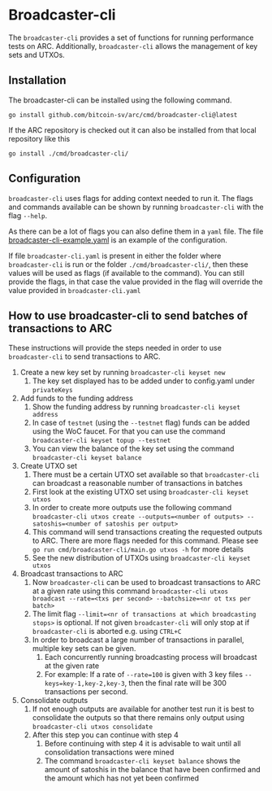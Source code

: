 
# Broadcaster-cli

The `broadcaster-cli` provides a set of functions for running performance tests on ARC. Additionally, `broadcaster-cli` allows the management of key sets and UTXOs.

## Installation

The broadcaster-cli can be installed using the following command.
```
go install github.com/bitcoin-sv/arc/cmd/broadcaster-cli@latest
```

If the ARC repository is checked out it can also be installed from that local repository like this
```
go install ./cmd/broadcaster-cli/
```

## Configuration

`broadcaster-cli` uses flags for adding context needed to run it. The flags and commands available can be shown by running `broadcaster-cli` with the flag `--help`.

As there can be a lot of flags you can also define them in a `yaml` file. The file [broadcaster-cli-example.yaml](./broadcaster-cli-example.yaml) is an example of the configuration.

If file `broadcaster-cli.yaml` is present in either the folder where `broadcaster-cli` is run or the folder `./cmd/broadcaster-cli/`, then these values will be used as flags (if available to the command). You can still provide the flags, in that case the value provided in the flag will override the value provided in `broadcaster-cli.yaml`

## How to use broadcaster-cli to send batches of transactions to ARC

These instructions will provide the steps needed in order to use `broadcaster-cli` to send transactions to ARC.

1. Create a new key set by running `broadcaster-cli keyset new`
    1. The key set displayed has to be added under to config.yaml under `privateKeys`
2. Add funds to the funding address
    1. Show the funding address by running `broadcaster-cli keyset address`
    2. In case of `testnet` (using the `--testnet` flag) funds can be added using the WoC faucet. For that you can use the command `broadcaster-cli keyset topup --testnet`
    3. You can view the balance of the key set using the command `broadcaster-cli keyset balance`
3. Create UTXO set
    1. There must be a certain UTXO set available so that `broadcaster-cli` can broadcast a reasonable number of transactions in batches
    2. First look at the existing UTXO set using `broadcaster-cli keyset utxos`
    3. In order to create more outputs use the following command `broadcaster-cli utxos create --outputs=<number of outputs> --satoshis=<number of satoshis per output>`
    4. This command will send transactions creating the requested outputs to ARC. There are more flags needed for this command. Please see `go run cmd/broadcaster-cli/main.go utxos -h` for more details
    5. See the new distribution of UTXOs using `broadcaster-cli keyset utxos`
4. Broadcast transactions to ARC
    1. Now `broadcaster-cli` can be used to broadcast transactions to ARC at a given rate using this command `broadcaster-cli utxos broadcast --rate=<txs per second> --batchsize=<nr ot txs per batch>`
    2. The limit flag `--limit=<nr of transactions at which broadcasting stops>` is optional. If not given `broadcaster-cli` will only stop at if `broadcaster-cli` is aborted e.g. using `CTRL+C`
    3. In order to broadcast a large number of transactions in parallel, multiple key sets can be given.
        1. Each concurrently running broadcasting process will broadcast at the given rate
        2. For example: If a rate of `--rate=100` is given with 3 key files `--keys=key-1,key-2,key-3`, then the final rate will be 300 transactions per second.
5. Consolidate outputs
    1. If not enough outputs are available for another test run it is best to consolidate the outputs so that there remains only output using `broadcaster-cli utxos consolidate`
    2. After this step you can continue with step 4
        1. Before continuing with step 4 it is advisable to wait until all consolidation transactions were mined
        2. The command `broadcaster-cli keyset balance` shows the amount of satoshis in the balance that have been confirmed and the amount which has not yet been confirmed
